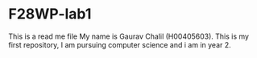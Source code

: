 # F28WP-lab1

This is a read me file
My name is Gaurav Chalil (H00405603). This is my first repository, I am pursuing computer science and i am in year 2.
